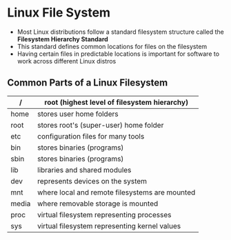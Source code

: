 # Linux File System

* Most Linux distributions follow a standard filesystem structure called the  **Filesystem Hierarchy Standard**
* This standard defines common locations for files on the filesystem
* Having certain files in predictable locations is important for software to work across different Linux distros

## Common Parts of a Linux Filesystem

| / | root (highest level of filesystem hierarchy) |
| - | -------------------------------------------- |
| home | stores user home folders |
| root | stores root's (super-user) home folder |
| etc | configuration files for many tools |
| bin | stores binaries (programs) |
| sbin | stores binaries (programs) |
| lib | libraries and shared modules |
| dev | represents devices on the system |
| mnt | where local and remote filesystems are mounted |
| media | where removable storage is mounted |
| proc | virtual filesystem representing processes |
| sys | virtual filesystem representing kernel values |
